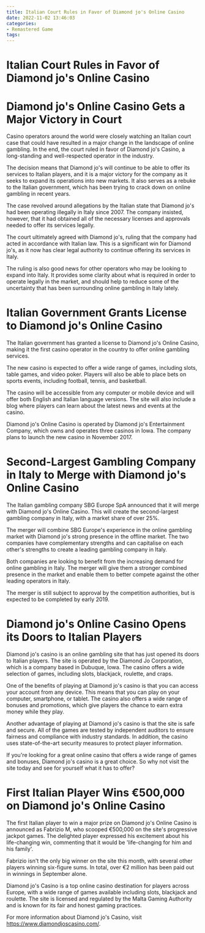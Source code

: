 ```yaml
---
title: Italian Court Rules in Favor of Diamond jo's Online Casino
date: 2022-11-02 13:46:03
categories:
- Remastered Game
tags:
---
```



#  Italian Court Rules in Favor of Diamond jo's Online Casino

 <h1> Diamond jo's Online Casino Gets a Major Victory in Court</h1>

Casino operators around the world were closely watching an Italian court case that could have resulted in a major change in the landscape of online gambling. In the end, the court ruled in favor of Diamond jo's Casino, a long-standing and well-respected operator in the industry.

The decision means that Diamond jo's will continue to be able to offer its services to Italian players, and it is a major victory for the company as it seeks to expand its operations into new markets. It also serves as a rebuke to the Italian government, which has been trying to crack down on online gambling in recent years.

The case revolved around allegations by the Italian state that Diamond jo's had been operating illegally in Italy since 2007. The company insisted, however, that it had obtained all of the necessary licenses and approvals needed to offer its services legally.

The court ultimately agreed with Diamond jo's, ruling that the company had acted in accordance with Italian law. This is a significant win for Diamond jo's, as it now has clear legal authority to continue offering its services in Italy.

The ruling is also good news for other operators who may be looking to expand into Italy. It provides some clarity about what is required in order to operate legally in the market, and should help to reduce some of the uncertainty that has been surrounding online gambling in Italy lately.

#  Italian Government Grants License to Diamond jo's Online Casino

The Italian government has granted a license to Diamond jo's Online Casino, making it the first casino operator in the country to offer online gambling services.

The new casino is expected to offer a wide range of games, including slots, table games, and video poker. Players will also be able to place bets on sports events, including football, tennis, and basketball.

The casino will be accessible from any computer or mobile device and will offer both English and Italian language versions. The site will also include a blog where players can learn about the latest news and events at the casino.

Diamond jo's Online Casino is operated by Diamond jo's Entertainment Company, which owns and operates three casinos in Iowa. The company plans to launch the new casino in November 2017.

#  Second-Largest Gambling Company in Italy to Merge with Diamond jo's Online Casino

The Italian gambling company SBG Europe SpA announced that it will merge with Diamond jo's Online Casino. This will create the second-largest gambling company in Italy, with a market share of over 25%.

The merger will combine SBG Europe's experience in the online gambling market with Diamond jo's strong presence in the offline market. The two companies have complementary strengths and can capitalise on each other's strengths to create a leading gambling company in Italy.

Both companies are looking to benefit from the increasing demand for online gambling in Italy. The merger will give them a stronger combined presence in the market and enable them to better compete against the other leading operators in Italy.

The merger is still subject to approval by the competition authorities, but is expected to be completed by early 2019.

#  Diamond jo's Online Casino Opens its Doors to Italian Players

Diamond jo's casino is an online gambling site that has just opened its doors to Italian players. The site is operated by the Diamond Jo Corporation, which is a company based in Dubuque, Iowa. The casino offers a wide selection of games, including slots, blackjack, roulette, and craps.

One of the benefits of playing at Diamond jo's casino is that you can access your account from any device. This means that you can play on your computer, smartphone, or tablet. The casino also offers a wide range of bonuses and promotions, which give players the chance to earn extra money while they play.

Another advantage of playing at Diamond jo's casino is that the site is safe and secure. All of the games are tested by independent auditors to ensure fairness and compliance with industry standards. In addition, the casino uses state-of-the-art security measures to protect player information.

If you're looking for a great online casino that offers a wide range of games and bonuses, Diamond jo's casino is a great choice. So why not visit the site today and see for yourself what it has to offer?

#  First Italian Player Wins €500,000 on Diamond jo's Online Casino

The first Italian player to win a major prize on Diamond jo's Online Casino is announced as Fabrizio M, who scooped €500,000 on the site's progressive jackpot games. The delighted player expressed his excitement about his life-changing win, commenting that it would be 'life-changing for him and his family'.

Fabrizio isn't the only big winner on the site this month, with several other players winning six-figure sums. In total, over €2 million has been paid out in winnings in September alone.

Diamond jo's Casino is a top online casino destination for players across Europe, with a wide range of games available including slots, blackjack and roulette. The site is licensed and regulated by the Malta Gaming Authority and is known for its fair and honest gaming practices.

For more information about Diamond jo's Casino, visit https://www.diamondjoscasino.com/.